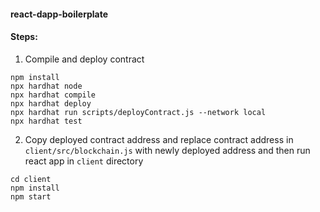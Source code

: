 #### react-dapp-boilerplate

#### Steps:
1. Compile and deploy contract

```shell
npm install
npx hardhat node
npx hardhat compile
npx hardhat deploy
npx hardhat run scripts/deployContract.js --network local
npx hardhat test
```
2. Copy deployed contract address and replace contract address in ```client/src/blockchain.js``` with newly deployed address and then run react app in ```client``` directory

```shell
cd client
npm install
npm start
```